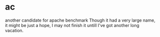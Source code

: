 # ac
another candidate for apache benchmark
Though it had a very large name, it might be just a hope, I may not finish it untill I've got another long vacation.
